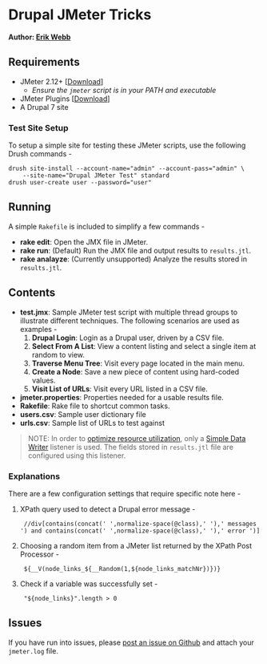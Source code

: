 # Drupal JMeter Tricks #

**Author: [Erik Webb](http://www.erikwebb.net/)**

## Requirements ##

- JMeter 2.12+ [[Download](https://jmeter.apache.org/download_jmeter.cgi)]
    - *Ensure the `jmeter` script is in your PATH and executable*
- JMeter Plugins [[Download](http://jmeter-plugins.org/)]
- A Drupal 7 site

### Test Site Setup ###

To setup a simple site for testing these JMeter scripts, use the following Drush commands -

    drush site-install --account-name="admin" --account-pass="admin" \
        --site-name="Drupal JMeter Test" standard
    drush user-create user --password="user"

## Running ##

A simple `Rakefile` is included to simplify a few commands -

- **rake edit**: Open the JMX file in JMeter.
- **rake run**: (Default) Run the JMX file and output results to `results.jtl`.
- **rake analayze**: (Currently unsupported) Analyze the results stored in `results.jtl`.

## Contents ##

- **test.jmx**: Sample JMeter test script with multiple thread groups to illustrate different techniques. The following scenarios are used as examples -
    1. **Drupal Login**: Login as a Drupal user, driven by a CSV file.
    1. **Select From A List**: View a content listing and select a single item at random to view.
    1. **Traverse Menu Tree**: Visit every page located in the main menu.
    1. **Create a Node**: Save a new piece of content using hard-coded values.
    1. **Visit List of URLs**: Visit every URL listed in a CSV file.
- **jmeter.properties**: Properties needed for a usable results file.
- **Rakefile**: Rake file to shortcut common tasks.
- **users.csv**: Sample user dictionary file
- **urls.csv**: Sample list of URLs to test against

> NOTE: In order to [optimize resource utilization](http://jmeter.apache.org/usermanual/listeners.html#resources), only a [Simple Data Writer](http://jmeter.apache.org/usermanual/component_reference.html#Simple_Data_Writer) listener is used. The fields stored in `results.jtl` file are configured using this listener.

### Explanations ###

There are a few configuration settings that require specific note here -

1. XPath query used to detect a Drupal error message -

        //div[contains(concat(' ',normalize-space(@class),' '),' messages ') and contains(concat(' ',normalize-space(@class),' '),' error ')]

1. Choosing a random item from a JMeter list returned by the XPath Post Processor -

        ${__V(node_links_${__Random(1,${node_links_matchNr})})}

1. Check if a variable was successfully set -

        "${node_links}".length > 0

## Issues ##

If you have run into issues, please [post an issue on Github](https://github.com/erikwebb/drupal-jmeter-tricks/issues/new) and attach your `jmeter.log` file.
